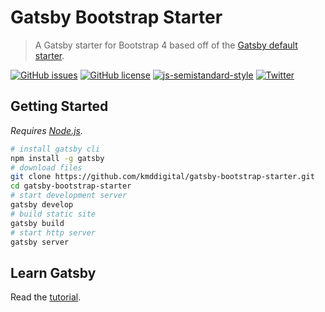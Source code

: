 # Gatsby Bootstrap Starter
> A Gatsby starter for Bootstrap 4 based off of the [Gatsby default starter](https://github.com/gatsbyjs/gatsby-starter-default).

[![GitHub issues](https://img.shields.io/github/issues/kmddigital/gatsby-bootstrap-starter.svg?style=flat)](https://github.com/kmddigital/gatsby-bootstrap-starter/issues) [![GitHub license](https://img.shields.io/badge/license-MIT-blue.svg?style=flat)](https://raw.githubusercontent.com/kmddigital/gatsby-bootstrap-starter/master/LICENSE)  [![js-semistandard-style](https://img.shields.io/badge/code%20style-semistandard-brightgreen.svg?style=flat)](https://github.com/Flet/semistandard) [![Twitter](https://img.shields.io/twitter/url/https/github.com/kmddigital/gatsby-bootstrap-starter.svg?style=social)](https://twitter.com/home?status=Gatsby%20starter%20for%20Bootstrap%204%20https%3A//github.com/kmddigital/gatsby-bootstrap-starter)

## Getting Started
*Requires [Node.js](https://nodejs.org/en/).*

```bash
# install gatsby cli
npm install -g gatsby
# download files
git clone https://github.com/kmddigital/gatsby-bootstrap-starter.git
cd gatsby-bootstrap-starter
# start development server
gatsby develop
# build static site
gatsby build
# start http server
gatsby server
```

## Learn Gatsby
Read the [tutorial](https://www.gatsbyjs.org/tutorial/).
